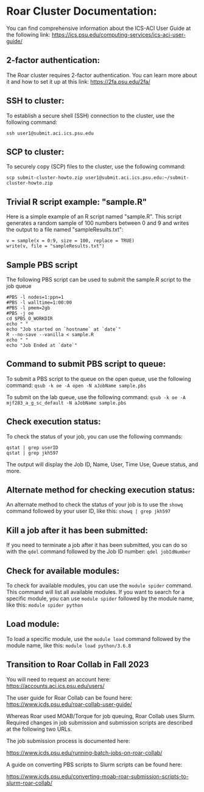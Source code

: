
# Roar Cluster Documentation:
You can find comprehensive information about the ICS-ACI User Guide at the following link: https://ics.psu.edu/computing-services/ics-aci-user-guide/

## 2-factor authentication:
The Roar cluster requires 2-factor authentication. You can learn more about it and how to set it up at this link: https://2fa.psu.edu/2fa/

## SSH to cluster:
To establish a secure shell (SSH) connection to the cluster, use the following command: 

`ssh user1@submit.aci.ics.psu.edu`

## SCP to cluster:
To securely copy (SCP) files to the cluster, use the following command: 

`scp submit-cluster-howto.zip user1@submit.aci.ics.psu.edu:~/submit-cluster-howto.zip`

## Trivial R script example: "sample.R"
Here is a simple example of an R script named "sample.R". This script generates a random sample of 100 numbers between 0 and 9 and writes the output to a file named "sampleResults.txt":
```
v = sample(x = 0:9, size = 100, replace = TRUE)
write(v, file = "sampleResults.txt")
```

## Sample PBS script
The following PBS script can be used to submit the sample.R script to the job queue
```
#PBS -l nodes=1:ppn=1
#PBS -l walltime=1:00:00
#PBS -l pmem=2gb
#PBS -j oe
cd $PBS_O_WORKDIR
echo " "
echo "Job started on `hostname` at `date`"
R --no-save --vanilla < sample.R
echo " "
echo "Job Ended at `date`"
```

## Command to submit PBS script to queue:
To submit a PBS script to the queue on the open queue, use the following command:
`qsub -k oe -A open -N aJobName sample.pbs`

To submit on the lab queue, use the following command:
`qsub -k oe -A mjf283_a_g_sc_default -N aJobName sample.pbs`

## Check execution status:
To check the status of your job, you can use the following commands:
```
qstat | grep userID
qstat | grep jkh597
```
The output will display the Job ID, Name, User, Time Use, Queue status, and more.

## Alternate method for checking execution status:
An alternate method to check the status of your job is to use the `showq` command followed by your user ID, like this: 
`showq | grep jkh597`

## Kill a job after it has been submitted:
If you need to terminate a job after it has been submitted, you can do so with the `qdel` command followed by the Job ID number: 
`qdel jobIdNumber`

## Check for available modules:
To check for available modules, you can use the `module spider` command. This command will list all available modules. If you want to search for a specific module, you can use `module spider` followed by the module name, like this: 
`module spider python`

## Load module:
To load a specific module, use the `module load` command followed by the module name, like this:
`module load python/3.6.8`


## Transition to Roar Collab in Fall 2023

You will need to request an account here:
https://accounts.aci.ics.psu.edu/users/

The user guide for Roar Collab can be found here:
https://www.icds.psu.edu/roar-collab-user-guide/

Whereas Roar used MOAB/Torque for job queuing, Roar Collab uses Slurm.  Required changes in job submission and submission scripts are described at the following two URLs.

The job submission process is documented here:

https://www.icds.psu.edu/running-batch-jobs-on-roar-collab/

A guide on converting PBS scripts to Slurm scripts can be found here:

https://www.icds.psu.edu/converting-moab-roar-submission-scripts-to-slurm-roar-collab/

